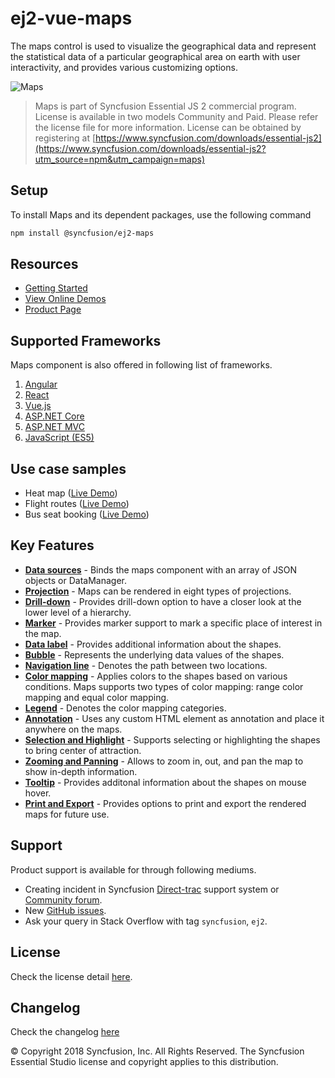 # ej2-vue-maps

The maps control is used to visualize the geographical data and represent the statistical data of a particular geographical area on earth with user interactivity, and provides various customizing options. 

![Maps](https://ej2.syncfusion.com/products/images/maps/readme.gif)

> Maps is part of Syncfusion Essential JS 2 commercial program. License is available in two models Community and Paid. Please refer the license file for more information. License can be obtained by registering at [https://www.syncfusion.com/downloads/essential-js2](https://www.syncfusion.com/downloads/essential-js2?utm_source=npm&utm_campaign=maps)

## Setup

To install Maps and its dependent packages, use the following command

```sh
npm install @syncfusion/ej2-maps
```

## Resources

* [Getting Started](https://ej2.syncfusion.com/vue/documentation/maps/getting-started.html)
* [View Online Demos](https://ej2.syncfusion.com/vue/demos/#/material/maps/default.html)
* [Product Page](https://www.syncfusion.com/vue-ui-components/maps)

## Supported Frameworks

Maps component is also offered in following list of frameworks.

1. [Angular](https://www.npmjs.com/package/@syncfusion/ej2-ng-maps?utm_source=npm&utm_campaign=maps)
2. [React](https://www.npmjs.com/package/@syncfusion/ej2-react-maps?utm_source=npm&utm_campaign=maps)
3. [Vue.js](https://www.npmjs.com/package/@syncfusion/ej2-vue-maps?utm_source=npm&utm_campaign=maps)
4. [ASP.NET Core](https://aspdotnetcore.syncfusion.com/Maps/Default#/material)
5. [ASP.NET MVC](https://aspnetmvc.syncfusion.com/Maps/Default#/material)
6. [JavaScript (ES5)](https://www.syncfusion.com/javascript-ui-controls/maps)

## Use case samples

* Heat map ([Live Demo](https://ej2.syncfusion.com/vue/demos/#/material/maps/heatmap.html))
* Flight routes ([Live Demo](https://ej2.syncfusion.com/vue/demos/#/material/maps/curvedlines.html))
* Bus seat booking ([Live Demo](https://ej2.syncfusion.com/vue/demos/#/material/maps/seatSelection.html))

## Key Features

* [**Data sources**](https://ej2.syncfusion.com/vue/demos/#/material/maps/default.html) - Binds the maps component with an array of JSON objects or DataManager.
* [**Projection**](https://ej2.syncfusion.com/vue/demos/#/material/maps/projection.html) - Maps can be rendered in eight types of projections.
* [**Drill-down**](https://ej2.syncfusion.com/vue/demos/#/material/maps/drilldown.html) - Provides drill-down option to have a closer look at the lower level of a hierarchy.
* [**Marker**](https://ej2.syncfusion.com/vue/demos/#/material/maps/marker.html) - Provides marker support to mark a specific place of interest in the map.
* [**Data label**](https://ej2.syncfusion.com/vue/demos/#/material/maps/datalabel.html) - Provides additional information about the shapes.
* [**Bubble**](https://ej2.syncfusion.com/vue/demos/#/material/maps/bubble.html) - Represents the underlying data values of the shapes.
* [**Navigation line**](https://ej2.syncfusion.com/vue/demos/#/material/maps/lineapeninsular.html) - Denotes the path between two locations.
* [**Color mapping**](https://ej2.syncfusion.com/vue/demos/#/material/maps/datalabel.html) - Applies colors to the shapes based on various conditions. Maps supports two types of color mapping: range color mapping and equal color mapping.
* [**Legend**](https://ej2.syncfusion.com/vue/demos/#/material/maps/legend.html) - Denotes the color mapping categories.
* [**Annotation**](https://ej2.syncfusion.com/vue/demos/#/material/maps/annotation.html) - Uses any custom HTML element as annotation and place it anywhere on the maps.
* [**Selection and Highlight**](https://ej2.syncfusion.com/vue/demos/#/material/maps/selection.html) - Supports selecting or highlighting the shapes to bring center of attraction.
* [**Zooming and Panning**](https://ej2.syncfusion.com/vue/demos/#/material/maps/zooming.html) - Allows to zoom in, out, and pan the map to show in-depth information.
* [**Tooltip**](https://ej2.syncfusion.com/vue/demos/#/material/maps/tooltip.html) - Provides additonal information about the shapes on mouse hover.
* [**Print and Export**](https://ej2.syncfusion.com/vue/demos/#/material/maps/print.html) - Provides options to print and export the rendered maps for future use.

## Support

Product support is available for through following mediums.

* Creating incident in Syncfusion [Direct-trac](https://www.syncfusion.com/support/directtrac/incidents?utm_source=npm&utm_campaign=maps) support system or [Community forum](https://www.syncfusion.com/forums/essential-js2?utm_source=npm&utm_campaign=maps).
* New [GitHub issues](https://github.com/syncfusion/ej2-vue-ui-components/issues).
* Ask your query in Stack Overflow with tag `syncfusion`, `ej2`.

## License

Check the license detail [here](https://github.com/syncfusion/ej2-vue-ui-components/blob/master/license?utm_source=npm&utm_campaign=maps).

## Changelog

Check the changelog [here](https://github.com/syncfusion/ej2-vue-ui-components/blob/master/components/maps/CHANGELOG.mdutm_source=npm&utm_campaign=maps)

© Copyright 2018 Syncfusion, Inc. All Rights Reserved. The Syncfusion Essential Studio license and copyright applies to this distribution.